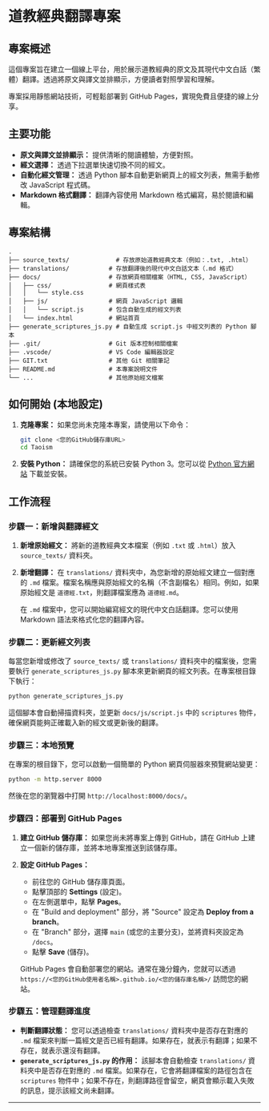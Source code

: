 # 道教經典翻譯專案

## 專案概述

這個專案旨在建立一個線上平台，用於展示道教經典的原文及其現代中文白話（繁體）翻譯。透過將原文與譯文並排顯示，方便讀者對照學習和理解。

專案採用靜態網站技術，可輕鬆部署到 GitHub Pages，實現免費且便捷的線上分享。

## 主要功能

*   **原文與譯文並排顯示：** 提供清晰的閱讀體驗，方便對照。
*   **經文選擇：** 透過下拉選單快速切換不同的經文。
*   **自動化經文管理：** 透過 Python 腳本自動更新網頁上的經文列表，無需手動修改 JavaScript 程式碼。
*   **Markdown 格式翻譯：** 翻譯內容使用 Markdown 格式編寫，易於閱讀和編輯。

## 專案結構

```
.
├── source_texts/             # 存放原始道教經典文本（例如：.txt, .html）
├── translations/           # 存放翻譯後的現代中文白話文本（.md 格式）
├── docs/                   # 存放網頁相關檔案（HTML, CSS, JavaScript）
│   ├── css/                # 網頁樣式表
│   │   └── style.css
│   ├── js/                 # 網頁 JavaScript 邏輯
│   │   └── script.js       # 包含自動生成的經文列表
│   └── index.html          # 網站首頁
├── generate_scriptures_js.py # 自動生成 script.js 中經文列表的 Python 腳本
├── .git/                   # Git 版本控制相關檔案
├── .vscode/                # VS Code 編輯器設定
├── GIT.txt                 # 其他 Git 相關筆記
├── README.md               # 本專案說明文件
└── ...                     # 其他原始經文檔案
```

## 如何開始 (本地設定)

1.  **克隆專案：**
    如果您尚未克隆本專案，請使用以下命令：
    ```bash
    git clone <您的GitHub儲存庫URL>
    cd Taoism
    ```

2.  **安裝 Python：**
    請確保您的系統已安裝 Python 3。您可以從 [Python 官方網站](https://www.python.org/downloads/) 下載並安裝。

## 工作流程

### 步驟一：新增與翻譯經文

1.  **新增原始經文：**
    將新的道教經典文本檔案（例如 `.txt` 或 `.html`）放入 `source_texts/` 資料夾。

2.  **新增翻譯：**
    在 `translations/` 資料夾中，為您新增的原始經文建立一個對應的 `.md` 檔案。檔案名稱應與原始經文的名稱（不含副檔名）相同。例如，如果原始經文是 `道德經.txt`，則翻譯檔案應為 `道德經.md`。

    在 `.md` 檔案中，您可以開始編寫經文的現代中文白話翻譯。您可以使用 Markdown 語法來格式化您的翻譯內容。

### 步驟二：更新經文列表

每當您新增或修改了 `source_texts/` 或 `translations/` 資料夾中的檔案後，您需要執行 `generate_scriptures_js.py` 腳本來更新網頁的經文列表。在專案根目錄下執行：
```bash
python generate_scriptures_js.py
```
這個腳本會自動掃描資料夾，並更新 `docs/js/script.js` 中的 `scriptures` 物件，確保網頁能夠正確載入新的經文或更新後的翻譯。

### 步驟三：本地預覽

在專案的根目錄下，您可以啟動一個簡單的 Python 網頁伺服器來預覽網站變更：
```bash
python -m http.server 8000
```
然後在您的瀏覽器中打開 `http://localhost:8000/docs/`。

### 步驟四：部署到 GitHub Pages

1.  **建立 GitHub 儲存庫：**
    如果您尚未將專案上傳到 GitHub，請在 GitHub 上建立一個新的儲存庫，並將本地專案推送到該儲存庫。

2.  **設定 GitHub Pages：**
    *   前往您的 GitHub 儲存庫頁面。
    *   點擊頂部的 **Settings** (設定)。
    *   在左側選單中，點擊 **Pages**。
    *   在 "Build and deployment" 部分，將 "Source" 設定為 **Deploy from a branch**。
    *   在 "Branch" 部分，選擇 `main` (或您的主要分支)，並將資料夾設定為 `/docs`。
    *   點擊 **Save** (儲存)。

    GitHub Pages 會自動部署您的網站。通常在幾分鐘內，您就可以透過 `https://<您的GitHub使用者名稱>.github.io/<您的儲存庫名稱>/` 訪問您的網站。

### 步驟五：管理翻譯進度

*   **判斷翻譯狀態：** 您可以透過檢查 `translations/` 資料夾中是否存在對應的 `.md` 檔案來判斷一篇經文是否已經有翻譯。如果存在，就表示有翻譯；如果不存在，就表示還沒有翻譯。
*   **`generate_scriptures_js.py` 的作用：** 該腳本會自動檢查 `translations/` 資料夾中是否存在對應的 `.md` 檔案。如果存在，它會將翻譯檔案的路徑包含在 `scriptures` 物件中；如果不存在，則翻譯路徑會留空，網頁會顯示載入失敗的訊息，提示該經文尚未翻譯。

---